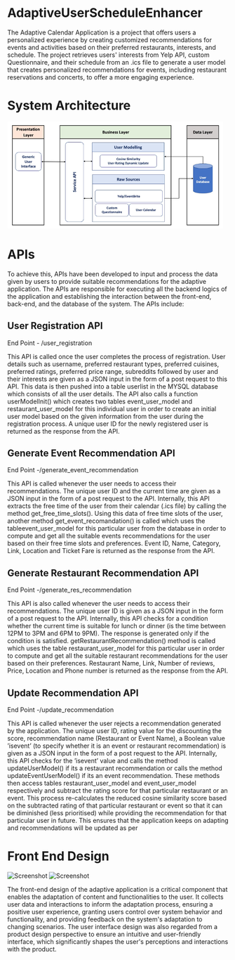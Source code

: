 # AdaptiveUserScheduleEnhancer #

The Adaptive Calendar Application is a project that offers users a personalized experience by creating customized recommendations for events and activities based on their preferred restaurants, interests, and schedule. The project retrieves users' interests from Yelp API, custom Questionnaire, and their schedule from an .ics file to generate a user model that creates personalized recommendations for events, including restaurant reservations and concerts, to offer a more engaging experience.

# System Architecture #

![Screenshot](architecture.png)

# APIs #

To achieve this, APIs have been developed to input and process the data given by users to provide suitable recommendations for the adaptive application. The APIs are responsible for executing all the backend logics of the application and establishing the interaction between the front-end, back-end, and the database of the system. The APIs include:

## User Registration API ##

End Point - /user_registration

This API is called once the user completes the process of registration. User details
such as username, preferred restaurant types, preferred cuisines, preferred ratings,
preferred price range, subreddits followed by user and their interests are given as a
JSON input in the form of a post request to this API. This data is then pushed into
a table userlist in the MYSQL database which consists of all the user details. The
API also calls a function userModelInit() which creates two tables event_user_model
and restaurant_user_model for this individual user in order to create an initial user
model based on the given information from the user during the registration process.
A unique user ID for the newly registered user is returned as the response from the
API.

## Generate Event Recommendation API ##

End Point -/generate_event_recommendation


This API is called whenever the user needs to access their recommendations. The
unique user ID and the current time are given as a JSON input in the form of a post
request to the API. Internally, this API extracts the free time of the user from their
calendar (.ics file) by calling the method get_free_time_slots(). Using this data
of free time slots of the user, another method get_event_recomandation() is called
which uses the tableevent_user_model for this particular user from the database in
order to compute and get all the suitable events recommendations for the user based
on their free time slots and preferences. Event ID, Name, Category, Link, Location
and Ticket Fare is returned as the response from the API.

## Generate Restaurant Recommendation API ##

End Point -/generate_res_recommendation


This API is also called whenever the user needs to access their recommendations.
The unique user ID is given as a JSON input in the form of a post request to the API.
Internally, this API checks for a condition whether the current time is suitable for
lunch or dinner (is the time between 12PM to 3PM and 6PM to 9PM). The response is
generated only if the condition is satisfied. getRestaurantRecommendation() method
is called which uses the table restaurant_user_model for this particular user in order
to compute and get all the suitable restaurant recommendations for the user based on
their preferences. Restaurant Name, Link, Number of reviews, Price, Location and
Phone number is returned as the response from the API.

## Update Recommendation API ##

End Point -/update_recommendation


This API is called whenever the user rejects a recommendation generated by the
application. The unique user ID, rating value for the discounting the score, recommendation name (Restaurant or Event Name), a Boolean value ’isevent’ (to specify
whether it is an event or restaurant recommendation) is given as a JSON input in the
form of a post request to the API. Internally, this API checks for the ’isevent’ value
and calls the method updateUserModel() if its a restaurant recommendation or calls
the method updateEventUserModel() if its an event recommendation. These methods then access tables restaurant_user_model and event_user_model respectively
and subtract the rating score for that particular restaurant or an event. This process re-calculates the reduced cosine similarity score based on the subtracted rating
of that particular restaurant or event so that it can be diminished (less prioritised)
while providing the recommendation for that particular user in future. This ensures
that the application keeps on adapting and recommendations will be updated as per

# Front End Design #

![Screenshot](front-end1.png)
![Screenshot](front-end2.png)

The front-end design of the adaptive application is a critical component that enables the adaptation of content and functionalities to the user. It collects user data and interactions to inform the adaptation process, ensuring a positive user experience, granting users control over system behavior and functionality, and providing feedback on the system's adaptation to changing scenarios. The user interface design was also regarded from a product design perspective to ensure an intuitive and user-friendly interface, which significantly shapes the user's perceptions and interactions with the product.

